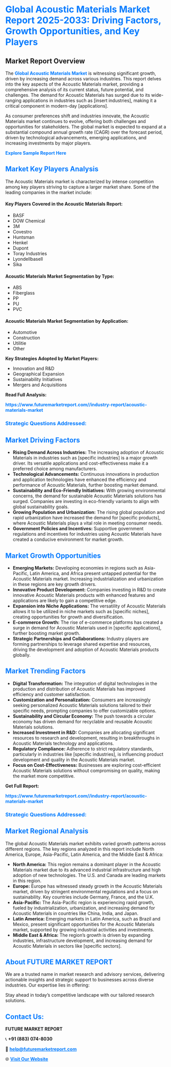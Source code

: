 <h1 style="color: #007BFF;">Global Acoustic Materials Market Report 2025-2033: Driving Factors, Growth Opportunities, and Key Players</h1>

<section id="overview">
<h2>Market Report Overview</h2>
<p>The <a href="https://www.futuremarketreport.com//industry-report/acoustic-materials-market" style="color: #007BFF; text-decoration: none;"><strong>Global Acoustic Materials Market</strong></a> is witnessing significant growth, driven by increasing demand across various industries. This report delves into the key aspects of the Acoustic Materials market, providing a comprehensive analysis of its current status, future potential, and challenges. The demand for Acoustic Materials has surged due to its wide-ranging applications in industries such as [insert industries], making it a critical component in modern-day [applications].</p>
<p>As consumer preferences shift and industries innovate, the Acoustic Materials market continues to evolve, offering both challenges and opportunities for stakeholders. The global market is expected to expand at a substantial compound annual growth rate (CAGR) over the forecast period, driven by technological advancements, emerging applications, and increasing investments by major players.</p>
</section>

<section id="overview">
<p><a href="https://www.futuremarketreport.com//request-sample/reportId=56980" style="color: #007BFF; text-decoration: none;"><strong>Explore Sample Report Here</strong></a></p>
</section>

<section id="key-players">
<h2 style="color: #007BFF;">Market Key Players Analysis</h2>
<p>The Acoustic Materials market is characterized by intense competition among key players striving to capture a larger market share. Some of the leading companies in the market include:</p>
<h4>Key Players Covered in the Acoustic Materials Report:</h4>
<ul><li>BASF</li><li>DOW Chemical</li><li>3M</li><li>Covestro</li><li>Huntsman</li><li>Henkel</li><li>Dupont</li><li>Toray Industries</li><li>Lyondellbasell</li><li>Sika</li></ul>
<h4>Acoustic Materials Market Segmentation by Type:</h4>
<ul><li>ABS</li><li>Fiberglass</li><li>PP</li><li>PU</li><li>PVC</li></ul>

<h4>Acoustic Materials Market Segmentation by Application:</h4>
<ul><li>Automotive</li><li>Construction</li><li>Utilitie</li><li>Other</li></ul>
<p><strong>Key Strategies Adopted by Market Players:</strong></p>
<ul>
<li>Innovation and R&D</li>
<li>Geographical Expansion</li>
<li>Sustainability Initiatives</li>
<li>Mergers and Acquisitions</li>
</ul>
</section>

<section>
<p><strong>Read Full Analysis: </strong></p><a href="https://www.futuremarketreport.com//industry-report/acoustic-materials-market" style="color: #007BFF; text-decoration: none;"><strong>https://www.futuremarketreport.com//industry-report/acoustic-materials-market</strong></a>
<h3 style="color: #007BFF;">Strategic Questions Addressed:</h3>
</section>

<section id="driving-factors">
<h2 style="color: #007BFF;">Market Driving Factors</h2>
<ul>
<li><strong>Rising Demand Across Industries:</strong> The increasing adoption of Acoustic Materials in industries such as [specific industries] is a major growth driver. Its versatile applications and cost-effectiveness make it a preferred choice among manufacturers.</li>
<li><strong>Technological Advancements:</strong> Continuous innovations in production and application technologies have enhanced the efficiency and performance of Acoustic Materials, further boosting market demand.</li>
<li><strong>Sustainability and Eco-Friendly Initiatives:</strong> With growing environmental concerns, the demand for sustainable Acoustic Materials solutions has surged. Companies are investing in eco-friendly variants to align with global sustainability goals.</li>
<li><strong>Growing Population and Urbanization:</strong> The rising global population and rapid urbanization have increased the demand for [specific products], where Acoustic Materials plays a vital role in meeting consumer needs.</li>
<li><strong>Government Policies and Incentives:</strong> Supportive government regulations and incentives for industries using Acoustic Materials have created a conducive environment for market growth.</li>
</ul>
</section>

<section id="growth-opportunities">
<h2 style="color: #007BFF;">Market Growth Opportunities</h2>
<ul>
<li><strong>Emerging Markets:</strong> Developing economies in regions such as Asia-Pacific, Latin America, and Africa present untapped potential for the Acoustic Materials market. Increasing industrialization and urbanization in these regions are key growth drivers.</li>
<li><strong>Innovative Product Development:</strong> Companies investing in R&D to create innovative Acoustic Materials products with enhanced features and applications are likely to gain a competitive edge.</li>
<li><strong>Expansion into Niche Applications:</strong> The versatility of Acoustic Materials allows it to be utilized in niche markets such as [specific niches], creating opportunities for growth and diversification.</li>
<li><strong>E-commerce Growth:</strong> The rise of e-commerce platforms has created a surge in demand for Acoustic Materials used in [specific applications], further boosting market growth.</li>
<li><strong>Strategic Partnerships and Collaborations:</strong> Industry players are forming partnerships to leverage shared expertise and resources, driving the development and adoption of Acoustic Materials products globally.</li>
</ul>
</section>

<section id="trending-factors">
<h2 style="color: #007BFF;">Market Trending Factors</h2>
<ul>
<li><strong>Digital Transformation:</strong> The integration of digital technologies in the production and distribution of Acoustic Materials has improved efficiency and customer satisfaction.</li>
<li><strong>Customization and Personalization:</strong> Consumers are increasingly seeking personalized Acoustic Materials solutions tailored to their specific needs, prompting companies to offer customizable options.</li>
<li><strong>Sustainability and Circular Economy:</strong> The push towards a circular economy has driven demand for recyclable and reusable Acoustic Materials solutions.</li>
<li><strong>Increased Investment in R&D:</strong> Companies are allocating significant resources to research and development, resulting in breakthroughs in Acoustic Materials technology and applications.</li>
<li><strong>Regulatory Compliance:</strong> Adherence to strict regulatory standards, particularly in industries like [specific industries], is influencing product development and quality in the Acoustic Materials market.</li>
<li><strong>Focus on Cost-Effectiveness:</strong> Businesses are exploring cost-efficient Acoustic Materials solutions without compromising on quality, making the market more competitive.</li>
</ul>
</section>

<section>
<p><strong>Get Full Report: </strong></p><a href="https://www.futuremarketreport.com//industry-report/acoustic-materials-market" style="color: #007BFF; text-decoration: none;"><strong>https://www.futuremarketreport.com//industry-report/acoustic-materials-market</strong></a>
<h3 style="color: #007BFF;">Strategic Questions Addressed:</h3>
</section>


<section id="regional-analysis">
<h2 style="color: #007BFF;">Market Regional Analysis</h2>
<p>The global Acoustic Materials market exhibits varied growth patterns across different regions. The key regions analyzed in this report include North America, Europe, Asia-Pacific, Latin America, and the Middle East & Africa:</p>
<ul>
<li><strong>North America:</strong> This region remains a dominant player in the Acoustic Materials market due to its advanced industrial infrastructure and high adoption of new technologies. The U.S. and Canada are leading markets in this region.</li>
<li><strong>Europe:</strong> Europe has witnessed steady growth in the Acoustic Materials market, driven by stringent environmental regulations and a focus on sustainability. Key countries include Germany, France, and the U.K.</li>
<li><strong>Asia-Pacific:</strong> The Asia-Pacific region is experiencing rapid growth, fueled by industrialization, urbanization, and increasing demand for Acoustic Materials in countries like China, India, and Japan.</li>
<li><strong>Latin America:</strong> Emerging markets in Latin America, such as Brazil and Mexico, present significant opportunities for the Acoustic Materials market, supported by growing industrial activities and investments.</li>
<li><strong>Middle East & Africa:</strong> The region’s growth is driven by expanding industries, infrastructure development, and increasing demand for Acoustic Materials in sectors like [specific sectors].</li>
</ul>
</section>

<footer>
<h2 style="color: #007BFF;">About FUTURE MARKET REPORT</h2>
<p>We are a trusted name in market research and advisory services, delivering actionable insights and strategic support to businesses across diverse industries. Our expertise lies in offering:</p>

<p>Stay ahead in today’s competitive landscape with our tailored research solutions.</p>

<h2 style="color: #007BFF;">Contact Us:</h2>
<p><strong>FUTURE MARKET REPORT</strong></p>
<p>📞 <strong>+91 (883) 074-8030</strong></p>
<p>📧 <strong><a href="mailto:help@futuremarketreport.com" style="color: #007BFF;">help@futuremarketreport.com</a></strong></p>
<p>🌐 <strong><a href="https://www.futuremarketreport.com/" style="color: #007BFF;">Visit Our Website</a></strong></p>
</footer>